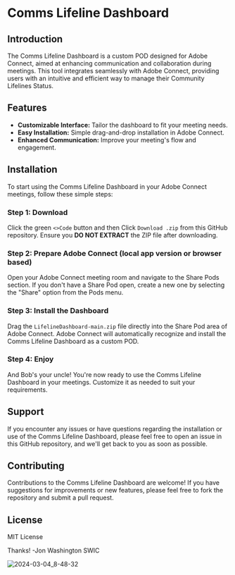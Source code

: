 # Comms Lifeline Dashboard

## Introduction

The Comms Lifeline Dashboard is a custom POD designed for Adobe Connect, aimed at enhancing communication and collaboration during meetings. This tool integrates seamlessly with Adobe Connect, providing users with an intuitive and efficient way to manage their Community Lifelines Status.

## Features

- **Customizable Interface:** Tailor the dashboard to fit your meeting needs.
- **Easy Installation:** Simple drag-and-drop installation in Adobe Connect.
- **Enhanced Communication:** Improve your meeting's flow and engagement.

## Installation

To start using the Comms Lifeline Dashboard in your Adobe Connect meetings, follow these simple steps:

### Step 1: Download

Click the green `<>Code` button and then Click `Download .zip` from this GitHub repository. Ensure you **DO NOT EXTRACT** the ZIP file after downloading.

### Step 2: Prepare Adobe Connect (local app version or browser based)

Open your Adobe Connect meeting room and navigate to the Share Pods section. If you don't have a Share Pod open, create a new one by selecting the "Share" option from the Pods menu.

### Step 3: Install the Dashboard

Drag the `LifelineDashboard-main.zip` file directly into the Share Pod area of Adobe Connect. Adobe Connect will automatically recognize and install the Comms Lifeline Dashboard as a custom POD.

### Step 4: Enjoy

And Bob's your uncle! You're now ready to use the Comms Lifeline Dashboard in your meetings. Customize it as needed to suit your requirements.

## Support

If you encounter any issues or have questions regarding the installation or use of the Comms Lifeline Dashboard, please feel free to open an issue in this GitHub repository, and we'll get back to you as soon as possible.

## Contributing

Contributions to the Comms Lifeline Dashboard are welcome! If you have suggestions for improvements or new features, please feel free to fork the repository and submit a pull request.

## License

MIT License

Thanks! -Jon Washington SWIC

![2024-03-04_8-48-32](https://github.com/jdlee77/LifelineDashboard/assets/1298102/f426be52-f69c-4cbd-825c-a9e1f392c3dd)
